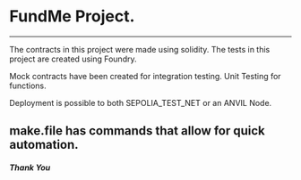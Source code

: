 
# FundMe Project. 
---
The contracts in this project were made using solidity.
The tests in this project are created using Foundry.

Mock contracts have been created for integration testing.
Unit Testing for functions.

Deployment is possible to both SEPOLIA_TEST_NET or an ANVIL Node.

make.file has commands that allow for quick automation.
---
##### Thank You